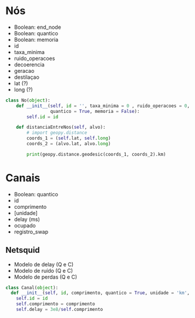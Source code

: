 # Nós

- Boolean: end_node
- Boolean: quantico
- Boolean: memoria
- id
- taxa_minima
- ruido_operacoes
- decoerencia
- geracao
- destilaçao
- lat (?)
- long (?)

```py
class No(object):
    def __init__(self, id = '', taxa_minima = 0 , ruido_operacoes = 0, decoerencia = 0, geracao = 1, lat = 0, long = 0, end_node = False,
                 quantico = True, memoria = False):
        self.id = id

    def distanciaEntreNos(self, alvo):
        # import geopy.distance
        coords_1 = (self.lat, self.long)
        coords_2 = (alvo.lat, alvo.long)

        print(geopy.distance.geodesic(coords_1, coords_2).km)
```

# Canais

- Boolean: quantico
- id
- comprimento
- [unidade]
- delay (ms)
- ocupado
- registro_swap

## Netsquid

- Modelo de delay (Q e C)
- Modelo de ruído (Q e C)
- Modelo de perdas (Q e C)
```py
class Canal(object):
  def __init__(self, id, comprimento, quantico = True, unidade = 'km', ocupado = False, registro_swap = []):
    self.id = id
    self.comprimento = comprimento
    self.delay = 3e8/self.comprimento
```

  
